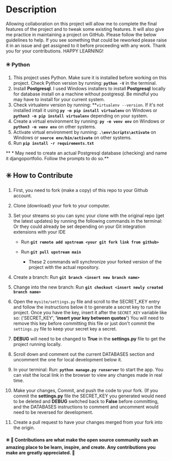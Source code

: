 # Description

Allowing collaboration on this project will allow me to complete the final features of the project and to tweak some existing features. It will also give me practice in maintaining a project on GitHub. Please follow the below guidelines to help. If you see something that could be reworked please raise it in an issue and get assigned to it before proceeding with any work. Thank you for your contributions. HAPPY LEARNING!

### ✳️ Python

1. This project uses Python. Make sure it is installed before working on this project. Check Python version by running: **```python -V```** in the terminal.
2. Install **Postgresql**. I used Windows installers to install **Postgresql** locally for database install on a machine without postgresql. Be mindful you may have to install for your current system.
3. Check virtualenv version by running: **```virtualenv --version```. If it's not installed intall it using **```py -m pip install virtualenv```** on Windows or **```python3 -m pip install virtualenv```** depending on your system.
4. Create a virtual environment by running: **```py -m venv env```** on Windows or **```python3 -m venv env```** on other systems.
5. Activate virtual environment by running: **```.\env\Scripts\activate```** on Windows or **```source env/bin/activate```** on other systems.
6. Run **```pip install -r requirements.txt```**

** * May need to create an actual Postgresql database (checking) and name it djangoportfolio. Follow the prompts to do so.**

## ✳️ How to Contribute

1. First, you need to fork (make a copy) of this repo to your Github account.

2. Clone (download) your fork to your computer.

3. Set your streams so you can sync your clone with the original repo (get the latest updates) by running the following commands in the terminal:   Or they could already be set depending on your Git integration extensions with your IDE

    * Run **```git remote add upstream <your git fork link from github>```**

    * Run **```git pull upstream main```**

        * These 2 commands will synchronize your forked version of the project with the actual repository.

4. Create a branch: Run **```git branch <insert new branch name>```**

5. Change into the new branch: Run **```git checkout <insert newly created branch name>```**

6. Open the ```mysite/settings.py``` file and scroll to the SECRET_KEY entry and follow the instructions below it to generate a secret key to run the project. Once you have the key, insert it after the ```SECRET_KEY``` variable like so: ('SECRET_KEY', **'insert your key between quotes'**) You will need to remove this key before committing this file or just don't commit the ```settings.py``` file to keep your secret key a secret.

7. **DEBUG** will need to be changed to **True** in the **settings.py** file to get the project running locally.

8. Scroll down and comment out the current DATABASES section and uncomment the one for local development below it.

9. In your terminal: Run: **```python manage.py runserver```** to start the app. You can visit the local link in the browser to view any changes made in real time.

10. Make your changes, Commit, and push the code to your fork. (If you commit the **settings.py** file the SECRET_KEY you generated would need to be deleted and **DEBUG** switched back to **False** before committing, and the DATABASES instructions to comment and uncomment would need to be reversed for development.

12. Create a pull request to have your changes merged from your fork into the origin.

#### ✳️ 🙂 Contributions are what make the open source community such an amazing place to be learn, inspire, and create. Any contributions you make are greatly appreciated. 🙂

